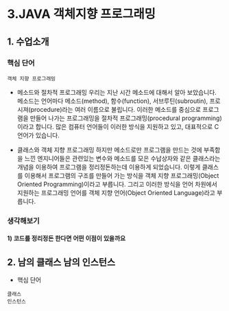 # 3.JAVA 객체지향 프로그래밍


## 1. 수업소개

### 핵심 단어
```
객체 지향 프로그래밍
```

- 메소드와 절차적 프로그래밍
우리는 지난 시간 메소드에 대해서 알아 보았습니다.
메소드는 언어마다
메소드(method), 함수(function), 서브루틴(subroutin), 프로시져(procedure)라는
여러 이름으로 불립니다.
이러한 메소드를 중심으로 프로그램을 만들어 나가는 프로그래밍을
절차적 프로그래밍(procedural programming)이라고 합니다.
많은 컴퓨터 언어들이 이러한 방식을 지원하고 있고, 대표적으로 C언어가 있습니다.



- 클래스와 객체 지향 프로그래밍
하지만 메소드로만 프로그램을 만드는 것에 부족함을 느낀 엔지니어들은
관련있는 변수와 메소드를 모은 수납상자와 같은 클래스라는 개념을 이용하여 
프로그램을 정리정돈하는데 이용하게 되었습니다.
이렇게 클래스를 이용해서 프로그램의 구조를 만들어 가는 방식을
객체 지향 프로그래밍(Object Oriented Programming)이라고 부릅니다.
그리고 이러한 방식을 언어 차원에서 지원하는 프로그래밍 언어를
객체 지향 언어(Object Oriented Language)라고 부릅니다.

### 생각해보기

####  1) 코드를 정리정돈 한다면 어떤 이점이 있을까요


## 2. 남의 클래스 남의 인스턴스

- 핵심 단어
```
클래스
인스턴스
```



